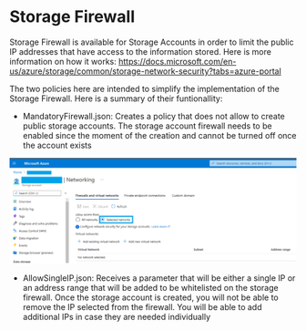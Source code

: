 # Storage Firewall

Storage Firewall is available for Storage Accounts in order to limit the public IP addresses that have access to the information stored. Here is more information on how it works: https://docs.microsoft.com/en-us/azure/storage/common/storage-network-security?tabs=azure-portal

The two policies here are intended to simplify the implementation of the Storage Firewall. Here is a summary of their funtionallity:

 -  MandatoryFirewall.json: Creates a policy that does not allow to create public storage accounts. The storage account firewall needs to be enabled since the moment of the creation and cannot be turned off once the account exists

<img src="image/AllowFirewall.png"/>
 
 -  AllowSingleIP.json: Receives a parameter that will be either a single IP or an address range that will be added to be whitelisted on the storage firewall. Once the storage account is created, you will not be able to remove the IP selected from the firewall. You will be able to add additional IPs in case they are needed individually


